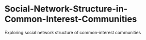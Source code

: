 # Social-Network-Structure-in-Common-Interest-Communities
Exploring social network structure of common-interest communities
